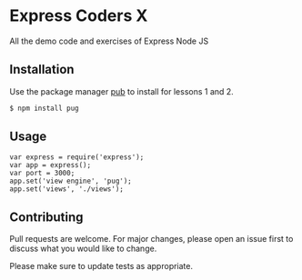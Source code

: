 # Express Coders X

All the demo code and exercises of Express Node JS

## Installation

Use the package manager [pub](https://pugjs.org/api/getting-started.html) to install for lessons 1 and 2.

```bash
$ npm install pug

```

## Usage

```
var express = require('express');
var app = express();
var port = 3000;
app.set('view engine', 'pug');
app.set('views', './views');

```

## Contributing
Pull requests are welcome. For major changes, please open an issue first to discuss what you would like to change.

Please make sure to update tests as appropriate.
